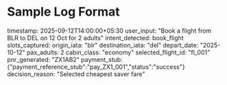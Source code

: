 # Sample Log Format

timestamp: 2025-09-12T14:00:00+05:30
user_input: "Book a flight from BLR to DEL on 12 Oct for 2 adults"
intent_detected: book_flight
slots_captured:
  origin_iata: "blr"
  destination_iata: "del"
  depart_date: "2025-10-12"
  pax_adults: 2
  cabin_class: "economy"
selected_flight_id: "fl_001"
pnr_generated: "ZX1AB2"
payment_stub: {"payment_reference_stub":"pay_ZX1_001","status":"success"}
decision_reason: "Selected cheapest saver fare"
